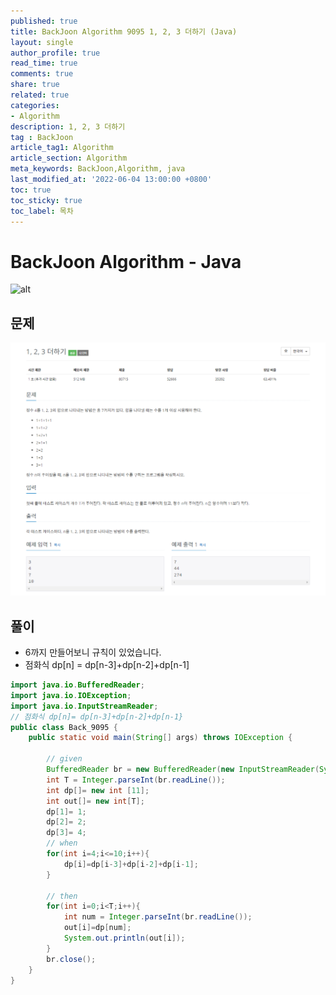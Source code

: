 ```yaml
---
published: true
title: BackJoon Algorithm 9095 1, 2, 3 더하기 (Java)
layout: single
author_profile: true
read_time: true
comments: true
share: true
related: true
categories:
- Algorithm
description: 1, 2, 3 더하기
tag : BackJoon
article_tag1: Algorithm
article_section: Algorithm
meta_keywords: BackJoon,Algorithm, java
last_modified_at: '2022-06-04 13:00:00 +0800'
toc: true
toc_sticky: true
toc_label: 목차
---
```


BackJoon Algorithm - Java
====================

![alt](https://d2gd6pc034wcta.cloudfront.net/images/logo@2x.png)

## 문제

![alt](/assets/images/post/Algorithm/9095.png)


## 풀이

* 6까지 만들어보니 규칙이 있었습니다.
* 점화식 dp[n] = dp[n-3]+dp[n-2]+dp[n-1]


```java
import java.io.BufferedReader;
import java.io.IOException;
import java.io.InputStreamReader;
// 점화식 dp[n]= dp[n-3]+dp[n-2]+dp[n-1}
public class Back_9095 {
    public static void main(String[] args) throws IOException {

        // given
        BufferedReader br = new BufferedReader(new InputStreamReader(System.in));
        int T = Integer.parseInt(br.readLine());
        int dp[]= new int [11];
        int out[]= new int[T];
        dp[1]= 1;
        dp[2]= 2;
        dp[3]= 4;
        // when
        for(int i=4;i<=10;i++){
            dp[i]=dp[i-3]+dp[i-2]+dp[i-1];
        }

        // then
        for(int i=0;i<T;i++){
            int num = Integer.parseInt(br.readLine());
            out[i]=dp[num];
            System.out.println(out[i]);
        }
        br.close();
    }
}


```


